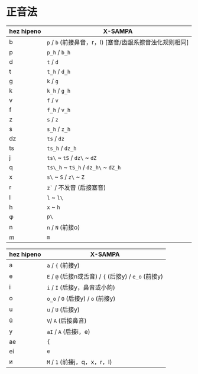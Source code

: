 # 正音法

|hez hipeno|X-SAMPA|
|-|-|
|b|`p` / `b` (前接鼻音，r，l) [塞音/齿龈系擦音浊化规则相同]|
|p|`p_h` / `b_h`|
|d|`t` / `d`|
|t|`t_h` / `d_h`|
|g|`k` / `g`|
|k|`k_h` / `g_h`|
|v|`f` / `v`|
|f|`f_h` / `v_h`|
|z|`s` / `z`|
|s|`s_h` / `z_h`|
|dz|`ts` / `dz`|
|ts|`ts_h` / `dz_h`|
|j|`ts\` ~ `tS` / `dz\` ~ `dZ`|
|q|`ts\_h` ~ `tS_h` / `dz_h\` ~ `dZ_h`|
|x|`s\` ~ `S` / `z\` ~ `Z`|
|r|`` z` `` / 不发音 (后接塞音)|
|l|`l` ~ `l\`|
|h|`x` ~ `h`|
|φ|`p\`|
|n|`n` / `N` (前接o)|
|m|`m`|

|hez hipeno|X-SAMPA|
|-|-|
|a|`a` / `{` (前接y)|
|e|`E` / `@` (后接n或舌音) / `{` (后接y) / `e_o` (前接y) |
|i|`i` / `I` (后接y，鼻音或小韵)|
|o|`o_o` / `O` (后接y) / `o` (前接y) |
|u|`u` / `U` (后接y)|
|ū|`V`/ `A` (后接鼻音)|
|y|`aI` / `A` (后接i，e)|
|ae|`{`|
|ei|`e`|
|и|`M` / `1` (前接j，q，x，r，l)|